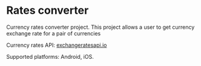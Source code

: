# Rates converter

Currency rates converter project. This project allows a user to get currency exchange rate for a pair of
currencies

Currency rates API: [exchangeratesapi.io](https://exchangeratesapi.io)

Supported platforms: Android, iOS.
